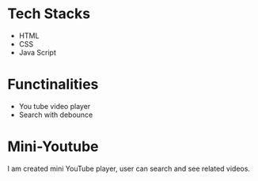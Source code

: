 # Tech Stacks
  - HTML
  - CSS
  - Java Script
# Functinalities
  - You tube video player
  - Search with debounce
  
# Mini-Youtube
I am created mini YouTube player, user can search and see related videos.
